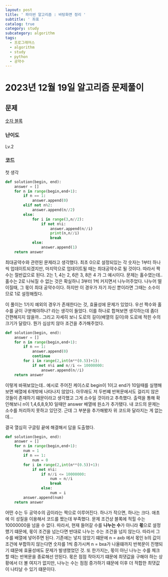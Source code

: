 ```yaml
---
layout: post
title: ' 파이썬 알고리즘 : 바탕화면 정리 '
subtitle: ' 좌표 '
catalog: true
category: study
subcategory: algorithm
tags:
  - 프로그래머스
  - algorithm
  - study
  - python
  - 공약수
---
```


# 2023년 12월 19일 알고리즘 문제풀이

## 문제

[숫자 블록](https://school.programmers.co.kr/learn/courses/30/lessons/12923)

### 난이도

Lv.2

### 코드

첫 생각

```python
def solution(begin, end):
    answer = []
    for n in range(begin,end+1):
        if n == 1:
            answer.append(0)
        elif not n%2:
            answer.append(n//2)
        else:
            for i in range(3,n//2):
                if not n%i:
                    answer.append(n//i)
                    print(n,n//i)
                    break
            else:
                answer.append(1)
    return answer
```

최대공약수와 관련된 문제라고 생각했다. 최초 0으로 설정되있는 각 숫자는 1부터 하나씩 업데이트되겠지만, 마지막으로 업데이트될 때는 최대공약수로 될 것이다. 따라서 짝수는 절반값으로 된다. 2는 1, 4는 2, 6은 3, 8은 4 가 그 예시이다. 문제는 홀수였는데.. 홀수는 2로 나눠질 수 없는 것은 확실하니 3부터 1씩 커지면서 나누어주었다. 나누어 떨이질때, 그 몫이 최대 공약수이다. 하지만 이 경우가 자기 자신 뿐이라면 그때는 소수이므로 1로 설정해줬다.

이 풀이는 1가지 예외의 경우가 존재한다는 것, 효율성에 문제가 있었다. 우선 짝수와 홀수를 굳이 구분해야하나? 라는 생각이 들었다. 이를 하나로 합쳐보면 생각하는데 좀더 간편해지지 않을까.. 그리고 자세히 보니 도로의 길이(배열의 길이)와 도로에 적힌 수의 크기가 달랐다. 뭔가 심상치 않아 조건을 추가해주었다.

```python
def solution(begin, end):
    answer = []
    for n in range(begin,end+1):
        if n == 1:
            answer.append(0)
            continue
        for i in range(2,int(n**(0.5))+1):
            if not n%i and n//i <= 10000000:
                answer.append(n//i)
    return answer
```

이렇게 바꿔보았는데.. 예시로 주어진 케이스로 begin이 1이고 end가 10일때를 실행해보면 배열에 6개밖에 나타나지 않았다. 아무래도 저 두번쨰 반복문에서도 걸리지 않은 것들이 존재하기 떄문이라고 생각했고 그게 소수일 것이라고 추측했다. 출력을 통해 확인해보니 n이 1,4,6,8,9,10 일때만 answer 배열에 원소가 추가됐다. 내 코드의 문제는 소수를 처리하지 못하고 있던것. 근데 그 부분을 추가해봤자 위 코드와 달라지는 게 없는데...

결국 열심히 구글링 끝에 해결해서 답을 도출했다.

```python
def solution(begin, end):
    answer = []
    for n in range(begin,end+1):
        num = 1
        if n == 1:
            num = 0
        for i in range(2,int(n**(0.5))+1):
            if not n%i:
                if n//i <= 10000000:
                    num = n//i
                    break
                else:
                    num = i
        answer.append(num)
    return answer
```

어떤 수는 두 공약수의 곱이라는 짝으로 이루어진다. 하나가 작으면, 하나는 크다. 애초에 이 성질을 이용해서 코드를 짰는데 부족했다. 문제 조건상 블록에 적힐 수는 10000000을 넘을 수 없다. 따라서, 현재 들어갈 수를 **나누는 수**가 아니라 **몫**으로 설정헀기 떄문에, 몫이 조건을 넘는다면 반대로 나누는 수는 조건을 넘지 않는다. 따라서 그 수를 배열에 넣어주면 된다. 기존에는 넣지 않았기 떄문에 n = axb 에서 몫인 b의 값이 조건에 부합하지 않는다면 숫자를 1씩 증가시켜 n = bxa가 나올떄까지 반복문이 진행되기 떄문에 효율성에도 문제가 발생했었던 것. 또 한가지는, 몫이 아닌 나누는 수를 체크할 때는 반복문을 종료해선 안된다. 몫은 점점 작아지기 떄문에 최댓값을 구해야 하는 상황에서 더 볼 여지가 없지만, 나누는 수는 점점 증가하기 떄문에 이후 더 적합한 최댓값이 나타날 수 있기 떄문이다.

